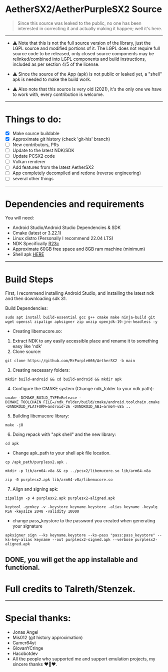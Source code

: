 # AetherSX2/AetherPurpleSX2 Source

> Since this source was leaked to the public, no one has been interested in correcting it and actually making it happen; well it's here.
--------
- ⚠️ Note that this is not the full source version of the library, just the LGPL source and modified portions of it. The LGPL does not require full source code to be released, only closed source components may be relinked/combined into LGPL components and build instructions, included as per section 4/5 of the license.

- ⚠️ Since the source of the App (apk) is not public or leaked yet, a "shell" apk is needed to make the build work.

- ⚠️ Also note that this source is very old (2021), it's the only one we have to work with, every contribution is welcome.
--------
# Things to do:

- [x] Make source buildable
- [x] Approximate git history (check 'git-his' branch)
- [ ] New contributors, PRs
- [ ] Update to the latest NDK/SDK
- [ ] Update PCSX2 code
- [ ] Vulkan renderer
- [ ] Add features from the latest AetherSX2
- [ ] App completely decompiled and redone (reverse engineering)
- [ ] several other things 
--------
# Dependencies and requirements
You will need:
- Android Studio/Android Studio Dependencies & SDK
- Cmake (latest or 3.22.1)
- Linux distro (Personally I recommend 22.04 LTS)
- NDK Specifically [R23c](https://dl.google.com/android/repository/android-ndk-r23c-linux.zip)
- Approximate 60GB free space and 8GB ram machine (minimum)
- Shell apk [HERE](https://drive.google.com/file/d/1FoLijHU4w9T82frNr145jE_IalYmuIDC/view?usp=drivesdk)
--------
# Build Steps
First, I recommend installing Android Studio, and installing the latest ndk and then downloading sdk 31.

Build Dependencies:
```
sudo apt install build-essential gcc g++ cmake make ninja-build git wget openssl zipalign apksigner zip unzip openjdk-19-jre-headless -y
```
- Creating libemucore.so:
1. Extract NDK to any easily accessible place and rename it to something easy like 'ndk'
2. Clone source:
```
git clone https://github.com/MrPurple666/AetherSX2 -b main
```
3. Creating necessary folders:
```
mkdir build-android && cd build-android && mkdir apk
```
4. Configure the CMAKE system (Change ndk_folder to your ndk path):
```
cmake -DCMAKE_BUILD_TYPE=Release -DCMAKE_TOOLCHAIN_FILE=/ndk_folder/build/cmake/android.toolchain.cmake -DANDROID_PLATFORM=android-26 -DANDROID_ABI=arm64-v8a ..
```
5. Building libemucore library:
```
make -j8
```
6. Doing repack with "apk shell" and the new library:
```
cd apk
```
- Change apk_path to your shell apk file location.
```
cp /apk_path/purplesx2.apk .
````
```
mkdir -p lib/arm64-v8a && cp ../pcsx2/libemucore.so lib/arm64-v8a
```
```
zip -0 purplesx2.apk lib/arm64-v8a/libemucore.so
```

7. Align and signing apk:
```
zipalign -p 4 purplesx2.apk purplesx2-aligned.apk
```

```
keytool -genkey -v -keystore keyname.keystore -alias keyname -keyalg RSA -keysize 2048 -validity 10000
```
- change pass_keystore to the password you created when generating your signature 
```
apksigner sign --ks keyname.keystore --ks-pass "pass:pass_keystore" --ks-key-alias keyname --out purplesx2-signed.apk --verbose purplesx2-aligned.apk
```
DONE, you will get the app installable and functional.
--------
# Full credits to Talreth/Stenzek.
--------
# Special thanks:
- Jonas Angel
- Mis012 (git history approximation)
- Gamer64yt
- GiovanYCringe
- Hacobotdev
- All the people who supported me and support emulation projects, my sincere thanks ♥️💜♥️.
